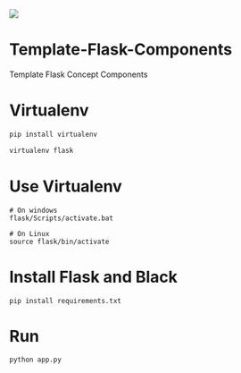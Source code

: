 <img src="https://media.discordapp.net/attachments/581018943041306641/1034830867174019122/unknown.png">

# Template-Flask-Components

Template Flask Concept Components

# Virtualenv

```cmd
pip install virtualenv

virtualenv flask
```

# Use Virtualenv

```
# On windows
flask/Scripts/activate.bat

# On Linux
source flask/bin/activate
```

# Install Flask and Black

```
pip install requirements.txt
```

# Run

```
python app.py
```
